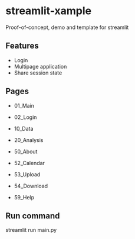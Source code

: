 # streamlit-xample
Proof-of-concept,  demo and template for streamlit

## Features
- Login
- Multipage application
- Share session state


## Pages
- 01_Main
- 02_Login
- 10_Data
- 20_Analysis

- 50_About
- 52_Calendar
- 53_Upload
- 54_Download
- 59_Help

## Run command
streamlit run main.py
   


